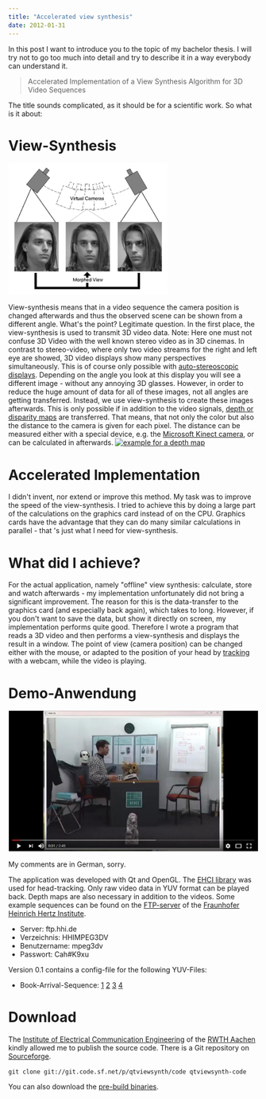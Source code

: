 ```yaml
---
title: "Accelerated view synthesis"
date: 2012-01-31
---
```

In this post I want to introduce you to the topic of my bachelor thesis. I will try not to go too much into detail and try to describe it in a way everybody can understand it.

>Accelerated Implementation of a View Synthesis Algorithm for 3D Video Sequences

The title sounds complicated, as it should be for a scientific work. So what is it about:

# View-Synthesis
![view-synthesis](/assets/images/view-synth.gif)

View-synthesis means that in a video sequence the camera position is changed afterwards and thus the observed scene can be shown from a different angle. What's the point? Legitimate question. In the first place, the view-synthesis is used to transmit 3D video data. Note: Here one must not confuse 3D Video with the well known stereo video as in 3D cinemas. In contrast to stereo-video, where only two video streams for the right and left eye are showed, 3D video displays show many perspectives simultaneously. This is of course only possible with [auto-stereoscopic displays](http://en.wikipedia.org/wiki/Autostereoscopy). Depending on the angle you look at this display you will see a different image - without any annoying 3D glasses. However, in order to reduce the huge amount of data for all of these images, not all angles are getting transferred. Instead, we use view-synthesis to create these images afterwards. This is only possible if in addition to the video signals, [depth or disparity maps](http://en.wikipedia.org/wiki/Depth_map) are transferred. That means, that not only the color but also the distance to the camera is given for each pixel. The distance can be measured either with a special device, e.g. the [Microsoft Kinect camera](http://en.wikipedia.org/wiki/Kinect), or can be calculated in afterwards. [![example for a depth map](http://upload.wikimedia.org/wikipedia/commons/d/dd/2D_plus_depth.png)](http://upload.wikimedia.org/wikipedia/commons/d/dd/2D_plus_depth.png)

# Accelerated Implementation

I didn't invent, nor extend or improve this method. My task was to improve the speed of the view-synthesis. I tried to achieve this by doing a large part of the calculations on the graphics card instead of on the CPU. Graphics cards have the advantage that they can do many similar calculations in parallel - that 's just what I need for view-synthesis.

# What did I achieve?
For the actual application, namely "offline" view synthesis: calculate, store and watch afterwards - my implementation unfortunately did not bring a significant improvement. The reason for this is the data-transfer to the graphics card (and especially back again), which takes to long. However, if you don't want to save the data, but show it directly on screen, my implementation performs quite good. Therefore I wrote a program that reads a 3D video and then performs a view-synthesis and displays the result in a window. The point of view (camera position) can be changed either with the mouse, or adapted to the position of your head by [tracking](http://en.wikipedia.org/wiki/Head_tracking) with a webcam, while the video is playing.

# Demo-Anwendung

[![Video of a demonstration of the demo application](/assets/images/yt/view-synth.jpg "click to go to play video on youtube")](https://youtu.be/toVHm2jQFAU)

My comments are in German, sorry.

The application was developed with Qt and OpenGL. The [EHCI library](http://code.google.com/p/ehci/) was used for head-tracking. Only raw video data in YUV format can be played back. Depth maps are also necessary in addition to the videos. Some example sequences can be found on the [FTP-server](ftp://ftp.hhi.de/HHIMPEG3DV) of the [Fraunhofer Heinrich Hertz Institute](http://www.hhi.fraunhofer.de).

* Server: ftp.hhi.de
* Verzeichnis: HHIMPEG3DV
* Benutzername: mpeg3dv
* Passwort: Cah#K9xu

Version 0.1 contains a config-file for the following YUV-Files:

* Book-Arrival-Sequence: 
   [1](ftp://mpeg3dv@ftp.hhi.de/HHIMPEG3DV/sequences/scene_book_arrival/depth/LG/best/book_depth_08.yuv)
   [2](ftp://mpeg3dv@ftp.hhi.de/HHIMPEG3DV/sequences/scene_book_arrival/depth/LG/best/book_depth_10.yuv)
   [3](ftp://mpeg3dv@ftp.hhi.de/HHIMPEG3DV/sequences/scene_book_arrival/registered/BookArrival_Cam08.yuv)
   [4](ftp://mpeg3dv@ftp.hhi.de/HHIMPEG3DV/sequences/scene_book_arrival/registered/BookArrival_Cam10.yuv)

# Download
The [Institute of Electrical Communication Engineering](http://www.ient.rwth-aachen.de) of the [RWTH Aachen](http://www.rwth-aachen.de) kindly allowed me to publish the source code. There is a Git repository on [Sourceforge](http://sourceforge.net/p/qtviewsynth).

```
git clone git://git.code.sf.net/p/qtviewsynth/code qtviewsynth-code
```

You can also download the [pre-build binaries](http://sourceforge.net/projects/qtviewsynth/files/).

